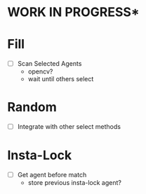 # WORK IN PROGRESS*

# Fill

- [ ] Scan Selected Agents 
  -  opencv?
  - wait until others select

# Random

- [ ] Integrate with other select methods

# Insta-Lock

- [ ] Get agent before match
  - store previous insta-lock agent?